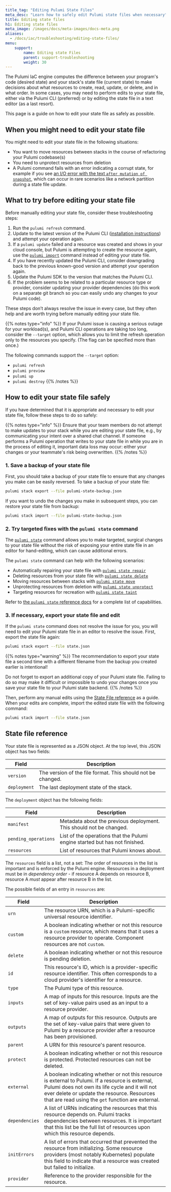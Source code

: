 ```yaml
---
title_tag: "Editing Pulumi State Files"
meta_desc: "Learn how to safely edit Pulumi state files when necessary"
title: Editing state files
h1: Editing state files
meta_image: /images/docs/meta-images/docs-meta.png
aliases:
  - /docs/iac/troubleshooting/editing-state-files/
menu:
    support:
        name: Editing state Files
        parent: support-troubleshooting
        weight: 30
---
```


The Pulumi IaC engine computes the difference between your program's code (desired state) and your stack's state file (current state) to make decisions about what resources to create, read, update, or delete, and in what order. In some cases, you may need to perform edits to your state file, either via the Pulumi CLI (preferred) or by editing the state file in a text editor (as a last resort).

This page is a guide on how to edit your state file as safely as possible.

## When you might need to edit your state file

You might need to edit your state file in the following situations:

- You want to move resources between stacks in the course of refactoring your Pulumi codebase(s)
- You need to unprotect resources from deletion
- A Pulumi command fails with an error indicating a corrupt state, for example if you see [an I/O error with the text `after mutation of snapshot`](/docs/iac/troubleshooting#post-step-event), which can occur in rare scenarios like a network partition during a state file update.

## What to try before editing your state file

Before manually editing your state file, consider these troubleshooting steps:

1. Run the `pulumi refresh` command.
1. Update to the latest version of the Pulumi CLI ([installation instructions](/docs/iac/download-install/)) and attempt your operation again.
1. If a `pulumi update` failed and a resource was created and shows in your cloud console, but Pulumi is attempting to create the resource again, use the [`pulumi import`](/docs/iac/cli/commands/pulumi_import) command instead of editing your state file.
1. If you have recently updated the Pulumi CLI, consider downgrading back to the previous known-good version and attempt your operation again.
1. Update the Pulumi SDK to the version that matches the Pulumi CLI.
1. If the problem seems to be related to a particular resource type or provider, consider updating your provider dependencies (do this work on a separate git branch so you can easily undo any changes to your Pulumi code).

These steps don’t always resolve the issue in every case, but they often help and are worth trying before manually editing your state file.

{{% notes type="info" %}}
If your Pulumi issue is causing a serious outage for your workload(s), and Pulumi CLI operations are taking too long, consider the `--target` option, which allows you to limit the refresh operation only to the resources you specify. (The flag can be specified more than once.)

The following commands support the `--target` option:

- `pulumi refresh`
- `pulumi preview`
- `pulumi up`
- `pulumi destroy`
{{% /notes %}}

## How to edit your state file safely

If you have determined that it is appropriate and necessary to edit your state file, follow these steps to do so safely:

{{% notes type="info" %}}
Ensure that your team members do not attempt to make updates to your stack while you are editing your state file, e.g., by communicating your intent over a shared chat channel. If someone performs a Pulumi operation that writes to your state file in while you are in the process of editing it, important data loss may occur: either your changes or your teammate's risk being overwritten.
{{% /notes %}}

### 1. Save a backup of your state file

First, you should take a backup of your state file to ensure that any changes you make can be easily reversed. To take a backup of your state file:

```bash
pulumi stack export --file pulumi-state-backup.json
```

If you want to undo the changes you make in subsequent steps, you can restore your state file from backup:

```bash
pulumi stack import --file pulumi-state-backup.json
```

### 2. Try targeted fixes with the `pulumi state` command

The [`pulumi state`](/docs/iac/cli/commands/pulumi_state) command allows you to make targeted, surgical changes to your state file without the risk of exposing your entire state file in an editor for hand-editing, which can cause additional errors.

The `pulumi state` command can help with the following scenarios:

- Automatically repairing your state file with [`pulumi state repair`](/docs/iac/cli/commands/pulumi_state_repair)
- Deleting resources from your state file with [`pulumi state delete`](/docs/iac/cli/commands/pulumi_state_delete)
- Moving resources between stacks with [`pulumi state move`](/docs/iac/cli/commands/pulumi_state_move)
- Unprotecting resources from deletion with [`pulumi state unprotect`](/docs/iac/cli/commands/pulumi_state_unprotect)
- Targeting resources for recreation with [`pulumi state taint`](/docs/iac/cli/commands/pulumi_state_taint)

Refer to [the `pulumi state` reference docs](/docs/iac/cli/commands/pulumi_state) for a complete list of capabilities.

### 3. If necessary, export your state file and edit

If the `pulumi state` command does not resolve the issue for you, you will need to edit your Pulumi state file in an editor to resolve the issue. First, export the state file again:

```bash
pulumi stack export --file state.json
```

{{% notes type="warning" %}}
The recommendation to export your state file a second time with a different filename from the backup you created earlier is intentional!

Do not forget to export an additional copy of your Pulumi state file. Failing to do so may make it difficult or impossible to undo your changes once you save your state file to your Pulumi state backend.
{{% /notes %}}

Then, perform any manual edits using the [State File reference](#state-file-reference) as a guide. When your edits are complete, import the edited state file with the following command:

```bash
pulumi stack import --file state.json
```

## State file reference

Your state file is represented as a JSON object. At the top level, this JSON object has two fields:

| Field | Description |
| - | - |
| `version` | The version of the file format. This should not be changed. |
| `deployment` | The last deployment state of the stack. |

The `deployment` object has the following fields:

| Field | Description |
| - | - |
| `manifest` | Metadata about the previous deployment. This should not be changed. |
| `pending_operations` | List of the operations that the Pulumi engine started but has not finished. |
| `resources` | List of resources that Pulumi knows about. |

The `resources` field is a list, not a set: The order of resources in the list is important and is enforced by the Pulumi engine. Resources in a deployment must be in *dependency order* - if resource A depends on resource B, resource A *must* appear after resource B in the list.

The possible fields of an entry in `resources` are:

| Field | Description |
| - | - |
| `urn` | The resource URN, which is a Pulumi-specific universal resource identifier. |
| `custom` | A boolean indicating whether or not this resource is a `custom` resource, which means that it uses a resource provider to operate. Component resources are not `custom`. |
| `delete` | A boolean indicating whether or not this resource is pending deletion. |
| `id` | This resource's ID, which is a provider-specific resource identifier. This often corresponds to a cloud provider's identifier for a resource. |
| `type` | The Pulumi type of this resource. |
| `inputs` | A map of inputs for this resource. Inputs are the set of key-value pairs used as an input to a resource provider. |
| `outputs` | A map of outputs for this resource. Outputs are the set of key-value pairs that were given to Pulumi by a resource provider after a resource has been provisioned. |
| `parent` | A URN for this resource's parent resource. |
| `protect` |  A boolean indicating whether or not this resource is protected. Protected resources can not be deleted. |
| `external` | A boolean indicating whether or not this resource is external to Pulumi. If a resource is external, Pulumi does not own its life cycle and it will not ever delete or update the resource. Resources that are read using the `get` function are external. |
| `dependencies` | A list of URNs indicating the resources that this resource depends on. Pulumi tracks dependencies between resources. It is important that this list be the full list of resources upon which this resource depends. |
| `initErrors` | A list of errors that occurred that prevented the resource from initializing. Some resource providers (most notably Kubernetes) populate this field to indicate that a resource was created but failed to initialize. |
| `provider` | Reference to the provider responsible for the resource. |
